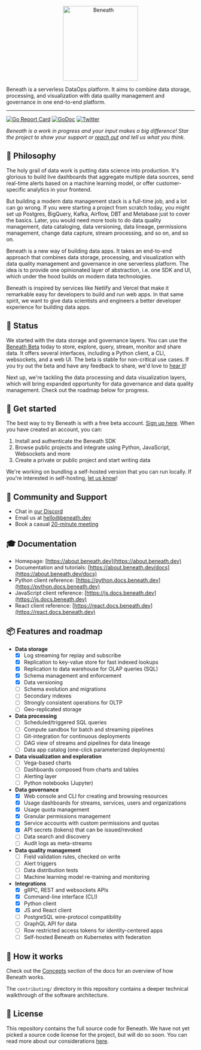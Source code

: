 <p align="center">
  <a href="https://about.beneath.dev/?utm_source=github&utm_medium=logo" target="_blank">
    <img src="https://raw.githubusercontent.com/beneath-hq/beneath/master/assets/logo/banner-icon-text-background.png" alt="Beneath" height="200">
  </a>
</p>

Beneath is a serverless DataOps platform. It aims to combine data storage, processing, and visualization with data quality management and governance in one end-to-end platform.

<hr />

[![Go Report Card](https://goreportcard.com/badge/github.com/beneath-hq/beneath?style=flat-square)](https://goreportcard.com/report/github.com/beneath-hq/beneath)
[![GoDoc](https://godoc.org/github.com/beneath-hq/beneath?status.svg)](https://godoc.org/github.com/beneath-hq/beneath)
[![Twitter](https://img.shields.io/badge/Follow-BeneathHQ-blue.svg?style=flat&logo=twitter)](https://twitter.com/BeneathHQ)

_Beneath is a work in progress and your input makes a big difference! Star the project to show your support or [reach out](https://about.beneath.dev/contact/) and tell us what you think._

## 🧠 Philosophy

The holy grail of data work is putting data science into production. It's glorious to build live dashboards that aggregate multiple data sources, send real-time alerts based on a machine learning model, or offer customer-specific analytics in your frontend.

But building a modern data management stack is a full-time job, and a lot can go wrong. If you were starting a project from scratch today, you might set up Postgres, BigQuery, Kafka, Airflow, DBT and Metabase just to cover the basics. Later, you would need more tools to do data quality management, data cataloging, data versioning, data lineage, permissions management, change data capture, stream processing, and so on, and so on.

Beneath is a new way of building data apps. It takes an end-to-end approach that combines data storage, processing, and visualization with data quality management and governance in one serverless platform. The idea is to provide one opinionated layer of abstraction, i.e. one SDK and UI, which under the hood builds on modern data technologies.

Beneath is inspired by services like Netlify and Vercel that make it remarkable easy for developers to build and run web apps. In that same spirit, we want to give data scientists and engineers a better developer experience for building data apps.

## 🚀 Status

We started with the data storage and governance layers. You can use the [Beneath Beta](https://beneath.dev/?noredirect=1) today to store, explore, query, stream, monitor and share data. It offers several interfaces, including a Python client, a CLI, websockets, and a web UI. The beta is stable for non-critical use cases. If you try out the beta and have any feedback to share, we'd love to [hear it](https://about.beneath.dev/contact/)!

Next up, we're tackling the data processing and data visualization layers, which will bring expanded opportunity for data governance and data quality management. Check out the roadmap below for progress.

## 🐣 Get started

The best way to try Beneath is with a free beta account. [Sign up here](https://beneath.dev/?noredirect=1). When you have created an account, you can:

1. Install and authenticate the Beneath SDK
2. Browse public projects and integrate using Python, JavaScript, Websockets and more
3. Create a private or public project and start writing data

We're working on bundling a self-hosted version that you can run locally. If you're interested in self-hosting, [let us know](https://about.beneath.dev/contact)!

## 👋 Community and Support

- Chat in [our Discord](https://discord.gg/f5yvx7YWau)
- Email us at [hello@beneath.dev](mailto:hello@beneath.dev)
- Book a casual [20-minute meeting](https://calendly.com/beneath-epg/beneath-office-hours)

## 🎓 Documentation

- Homepage: [https://about.beneath.dev](https://about.beneath.dev)
- Documentation and tutorials: [https://about.beneath.dev/docs](https://about.beneath.dev/docs)
- Python client reference: [https://python.docs.beneath.dev](https://python.docs.beneath.dev)
- JavaScript client reference: [https://js.docs.beneath.dev](https://js.docs.beneath.dev)
- React client reference: [https://react.docs.beneath.dev](https://react.docs.beneath.dev)

## 📦 Features and roadmap

- **Data storage**
  - [x] Log streaming for replay and subscribe
  - [x] Replication to key-value store for fast indexed lookups
  - [x] Replication to data warehouse for OLAP queries (SQL)
  - [x] Schema management and enforcement
  - [x] Data versioning
  - [ ] Schema evolution and migrations
  - [ ] Secondary indexes
  - [ ] Strongly consistent operations for OLTP
  - [ ] Geo-replicated storage
- **Data processing**
  - [ ] Scheduled/triggered SQL queries
  - [ ] Compute sandbox for batch and streaming pipelines
  - [ ] Git-integration for continuous deployments
  - [ ] DAG view of streams and pipelines for data lineage
  - [ ] Data app catalog (one-click parameterized deployments)
- **Data visualization and exploration**
  - [ ] Vega-based charts
  - [ ] Dashboards composed from charts and tables
  - [ ] Alerting layer
  - [ ] Python notebooks (Jupyter)
- **Data governance**
  - [x] Web console and CLI for creating and browsing resources
  - [x] Usage dashboards for streams, services, users and organizations
  - [x] Usage quota management
  - [x] Granular permissions management
  - [x] Service accounts with custom permissions and quotas
  - [x] API secrets (tokens) that can be issued/revoked
  - [ ] Data search and discovery
  - [ ] Audit logs as meta-streams
- **Data quality management**
  - [ ] Field validation rules, checked on write
  - [ ] Alert triggers
  - [ ] Data distribution tests
  - [ ] Machine learning model re-training and monitoring
- **Integrations**
  - [x] gRPC, REST and websockets APIs
  - [x] Command-line interface (CLI)
  - [x] Python client
  - [x] JS and React client
  - [ ] PostgreSQL wire-protocol compatibility
  - [ ] GraphQL API for data
  - [ ] Row restricted access tokens for identity-centered apps
  - [ ] Self-hosted Beneath on Kubernetes with federation

## 🍿 How it works

Check out the [Concepts](https://about.beneath.dev/docs/concepts/) section of the docs for an overview of how Beneath works.

The `contributing/` directory in this repository contains a deeper technical walkthrough of the software architecture.

## 🛒 License

This repository contains the full source code for Beneath. We have not yet picked a source code license for the project, but will do so soon. You can read more about our considerations [here](https://github.com/beneath-hq/beneath/blob/master/contributing/08-license.md).
